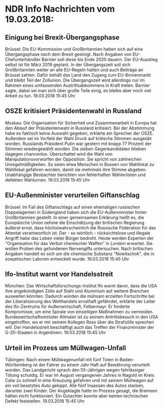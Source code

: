 # NDR Info Nachrichten vom 19.03.2018:


## Einigung bei Brexit-Übergangsphase
Brüssel: Die EU-Kommission und Großbritannien haben sich auf eine Übergangsphase nach dem Brexit geeinigt. Nach Angaben von EU-Chefunterhändler Barnier soll diese bis Ende 2020 dauern. Der EU-Ausstieg selbst ist für März 2019 geplant. In der Übergangszeit soll sich Großbritannien weiter an alle EU-Regeln halten und auch Beiträge an Brüssel zahlen. Dafür behält das Land den Zugang zum EU-Binnenmarkt und bleibt Teil der Zollunion. Die Übergangszeit wird allerdings nur im Rahmen eines umfassenden Austrittsabkommens in Kraft treten. Barnier sagte, dabei sei man sich über große Teile einig, es bleibe aber noch viel Arbeit zu tun. 19.03.2018 15:45 Uhr 

## OSZE kritisiert Präsidentenwahl in Russland
Moskau: Die Organisation für Sicherheit und Zusammenarbeit in Europa hat den Ablauf der Präsidentenwahl in Russland kritisiert. Bei der Abstimmung habe es faktisch keine Auswahl gegeben, erklärte ein Sprecher der OSZE. Außerdem sei im Vorfeld der Wahl Druck auf kritische Stimmen ausgeübt worden. Russlands Präsident Putin war gestern mit knapp 77 Prozent der Stimmen wiedergewählt worden. Die sieben Gegenkandidaten blieben dagegen chancenlos. Überschattet wird die Wahl von Manipulationsvorwürfen der Opposition. Sie spricht von zahlreichen Unregelmäßigkeiten. So seien etwa Menschen in Bussen von Wahllokal zu Wahllokal gefahren worden, damit sie mehrmals ihre Stimme abgeben. Unabhängige Beobachter berichten von fehlerhaften Wählerlisten und defekten Wahlurnen. 19.03.2018 15:45 Uhr 

## EU-Außenminister verurteilen Giftanschlag
Brüssel: Im Fall des Giftanschlags auf einen ehemaligen russischen Doppelagenten in Südengland haben sich die EU-Außenminister hinter Großbritannien gestellt. In einer gemeinsamen Erklärung heißt es, die Europäische Union nehme die Einschätzung der britischen Regierung äußerst ernst, dass höchstwahrscheinlich die Russische Föderation für das Attentat verantwortlich ist. Der - so wörtlich - rücksichtslose und illegale Angriff habe das Leben vieler Bürger bedroht. Heute werden Experten der "Organisation für das Verbot chemischer Waffen" in London erwartet. Sie wollen Proben des gefundenen Nervengifts untersuchen. Nach britischen Angaben handelt es sich um die chemische Substanz "Nowitschok", die in sowjetischen Laboren entwickelt wurde. 19.03.2018 15:45 Uhr 

## Ifo-Institut warnt vor Handelsstreit
München:          Das Wirtschaftsforschungs-Institut Ifo warnt davor, dass die USA ihre angekündigten Zölle auf Stahl und Aluminium auf weitere Branchen ausweiten könnten. Dadurch würden die mühsam erzielten Fortschritte bei der Liberalisierung des Welthandels ernsthaft gefährdet, erklärte der Leiter des Ifo-Zentrums für Außenwirtschaft, Felbermayr. Er forderte Kompromisse, um eine Spirale von einseitigen Maßnahmen zu vermeiden. Bundeswirtschaftsminister Altmaier ist zu seinem Antrittsbesuch in den USA eingetroffen, wo er mir seinem Kollegen Ross über die Strafzölle sprechen will. Der Handelsstreit beschäftigt auch das Treffen der Finanzminister der G-20-Staaten in Argentinien. 19.03.2018 15:45 Uhr 

## Urteil im Prozess um Müllwagen-Unfall
Tübingen: Nach einem Müllwagenunfall mit fünf Toten in Baden-Württemberg ist der Fahrer zu einem Jahr Haft auf Bewährung verurteilt worden. Das Landgericht sprach den 55-Jährigen wegen fahrlässiger Tötung schuldig. Er war im August vergangenen Jahres in Nagold im Kreis Calw zu schnell in eine Kreuzung gefahren und mit seinem Müllwagen auf ein voll besetztes Auto gekippt. Alle fünf Insassen des Autos starben, darunter zwei Kinder. Der Angeklagte hatte im Prozess gesagt, die Bremsen hätten nicht funktioniert. Ein Gutachter konnte aber keinen technischen Defekt feststellen. 19.03.2018 15:45 Uhr 
